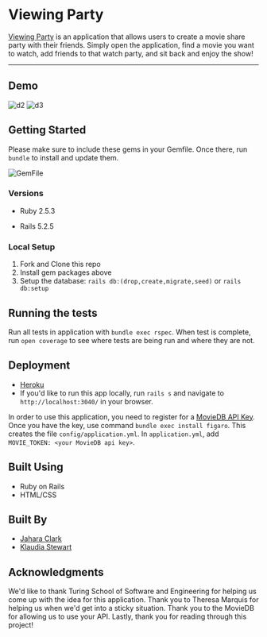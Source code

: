 # Viewing Party

[Viewing Party](https://viewing-party-0519.herokuapp.com/) is an application that allows users to create a movie share party with their friends. Simply open the application, find a movie you want to watch, add friends to that watch party, and sit back and enjoy the show!

---
## Demo

![d2](https://i.ibb.co/Tgz82qz/Screen-Shot-2021-05-27-at-9-47-24-PM.png)
![d3](https://i.ibb.co/7jfc6dn/Screen-Shot-2021-05-27-at-9-47-45-PM.png)

## Getting Started
Please make sure to include these gems in your Gemfile. Once there, run `bundle` to install and update them.

![GemFile](https://i.ibb.co/4YxRcJB/Screen-Shot-2021-05-19-at-10-05-12-PM.png)


### Versions

- Ruby 2.5.3

- Rails 5.2.5

### Local Setup

1. Fork and Clone this repo
2. Install gem packages above
3. Setup the database: `rails db:(drop,create,migrate,seed)` or `rails db:setup`

## Running the tests

Run all tests in application with `bundle exec rspec`. When test is complete, run `open coverage` to see where tests are being run and where they are not.

## Deployment

- [Heroku](https://viewing-party-0519.herokuapp.com/)
- If you'd like to run this app locally, run `rails s` and navigate to `http://localhost:3040/` in your browser.

In order to use this application, you need to register for a [MovieDB API Key](https://www.themoviedb.org/settings/api). Once you have the key, use command `bundle exec install figaro`. This creates the file `config/application.yml`. In `application.yml`, add `MOVIE_TOKEN: <your MovieDB api key>`.

## Built Using

  - Ruby on Rails
  - HTML/CSS

## Built By

- [Jahara Clark](https://github.com/jaharaclark)
- [Klaudia Stewart](https://github.com/klaudiastewart)


## Acknowledgments

We'd like to thank Turing School of Software and Engineering for helping us come up with the idea for this application. Thank you to Theresa Marquis for helping us when we'd get into a sticky situation. Thank you to the MovieDB for allowing us to use your API. Lastly, thank you for reading through this project!
